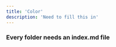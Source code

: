 ```yaml
---
title: 'Color'
description: 'Need to fill this in'
---
```


### Every folder needs an index.md file
